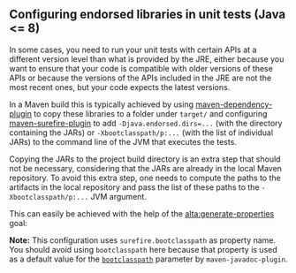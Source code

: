 <!--
  #%L
  Alta Maven Plugin
  %%
  Copyright (C) 2014 - 2020 Andreas Veithen
  %%
  Licensed under the Apache License, Version 2.0 (the "License");
  you may not use this file except in compliance with the License.
  You may obtain a copy of the License at
  
       http://www.apache.org/licenses/LICENSE-2.0
  
  Unless required by applicable law or agreed to in writing, software
  distributed under the License is distributed on an "AS IS" BASIS,
  WITHOUT WARRANTIES OR CONDITIONS OF ANY KIND, either express or implied.
  See the License for the specific language governing permissions and
  limitations under the License.
  #L%
  -->

## Configuring endorsed libraries in unit tests (Java <= 8)

In some cases, you need to run your unit tests with certain APIs at a different
version level than what is provided by the JRE, either because you want to ensure
that your code is compatible with older versions of these APIs or because
the versions of the APIs included in the JRE are not the most recent ones, but
your code expects the latest versions.

In a Maven build this is typically achieved by using
[maven-dependency-plugin](http://maven.apache.org/plugins/maven-dependency-plugin/) to
copy these libraries to a folder under `target/` and configuring
[maven-surefire-plugin](http://maven.apache.org/surefire/maven-surefire-plugin/)
to add `-Djava.endorsed.dirs=...` (with the directory containing the JARs) or
`-Xbootclasspath/p:...` (with the list of individual JARs) to the command line
of the JVM that executes the tests.

Copying the JARs to the project build directory is an extra step that should not be
necessary, considering that the JARs are already in the local Maven repository.
To avoid this extra step, one needs to compute the paths to the artifacts in the
local repository and pass the list of these paths to the `-Xbootclasspath/p:...`
JVM argument.

This can easily be achieved with the help of the
[alta:generate-properties](../generate-properties-mojo.html) goal:

<!-- MACRO{snippet|id=plugins|file=src/it/bootclasspath/pom.xml} -->

**Note:** This configuration uses `surefire.bootclasspath` as property name. You should
avoid using `bootclasspath` here because that property is used as a default value
for the [`bootclasspath`](https://maven.apache.org/plugins/maven-javadoc-plugin/jar-mojo.html#bootclasspath)
parameter by `maven-javadoc-plugin`.
